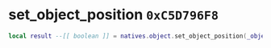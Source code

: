# set_object_position `0xC5D796F8`

```lua
local result --[[ boolean ]] = natives.object.set_object_position(_object --[[ integer ]], _position --[[ vector3 ]])
```